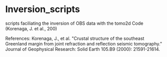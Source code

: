 # Inversion_scripts
scripts faciliating the inversion of OBS data with the tomo2d Code (Korenaga, J. et al., 200)


References:
Korenaga, J., et al. "Crustal structure of the southeast Greenland margin from joint refraction and reflection seismic tomography." Journal of Geophysical Research: Solid Earth 105.B9 (2000): 21591-21614.
